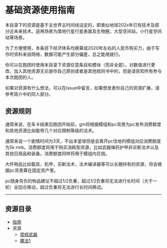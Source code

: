 <a id="guide"></a>
# 基础资源使用指南

本目录下的资源是基于主世界主时间线设定的，即类似地球202x年已有技术及部分近未来技术。适用场景为类地行星行星表面及生物圈，大型空间站，小行星空间站等场景。

为了方便使用，本条目下经济体系均换算成2020年左右的人民币购买力，由于写作时资料来自网络，数据可能产生部分偏差，总之能用就行。

你可以在跑团时使用本目录下资源任意条目和模块（而非全部），对数值进行更改，加入其他资源无论是你自己原创或者是其他规则书中的，但是请告知所有参与本次跑团的人。

如果对资源有什么想法，可以在issue中留言，如果想发表你自己的资源扩展，请参考简介中的同人部分。

## 资源规则

通常来说，在车卡结束后跑团开始前，gm将根据模组和pc背景为pc发布消费额度和其他资源比如能带几个对应限制等级的法术。

通常来说一个剧情时间为3天，不出本星球但是会离开pc住地的模组对应消费额度为5k rmb。消费额度将用于购买消耗型资源，比如武器弹药护甲非买断法术以及其他日用品和装备。消费额度同样将用于模组内花销。

大件物品比如载具，机甲，买断法术，法术编译器等可以长期持有的资源，将会根据pc背景算在固定资产里。

pc随身背负的物品建议不超过1/2负重，超过1/2负重将无法进行长时间（大于一轮）全回合移动，超过负重将无法进行长时间移动。

----

## 资源目录
* [指南](#guide)
* 资源
  * [常规武器](常规武器.md)
  * [魔法1](魔法1.md)
